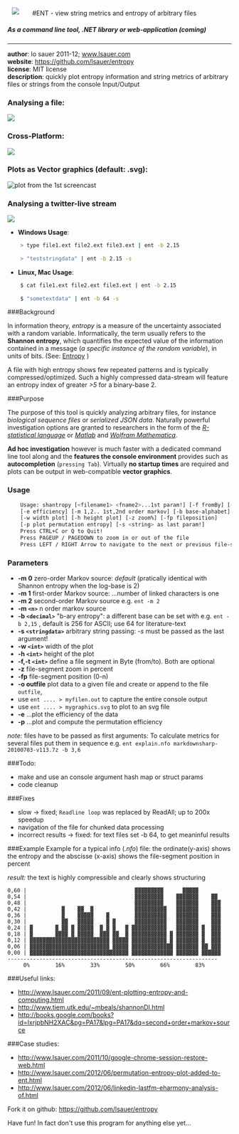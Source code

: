 <img src="https://lh5.googleusercontent.com/-Jd8x1W5KoNo/T_AhYh2yBgI/AAAAAAAAA7k/lTf7p_Vz-7s/s800/ent_logo.png" style="border:0px; margin:10px; margin-right:30px; float:left;">


#ENT - view string metrics and entropy of arbitrary files
##### *As a command line tool, .NET library or web-application (coming)*

---

**author**: lo sauer 2011-12; www.lsauer.com   
**website**: https://github.com/lsauer/entropy   
**license**: MIT license   
**description**: quickly plot entropy information and string metrics of arbitrary files or 
strings from the console Input/Output   

### Analysing a file:

<img src="https://lsauer.github.io/res/github/project/entropy/ent_v0812_anim.Gif">


### Cross-Platform:

<img src="https://lsauer.github.io/res/github/project/entropy/ent_running_ubuntu80.png">

### Plots as Vector graphics (default: .svg):

![plot from the 1st screencast](https://lsauer.github.io/res/github/project/entropy/json_testfiles.tar.out-Plot%28SHAN%29.svg "jasonfiles.tar")



### Analysing a twitter-live stream

<img src="https://lsauer.github.io/res/github/project/entropy/ent_analysing_a_twitter_stream.Gif">


<example>

 * 
	**Windows Usage**: 	


```bash
    > type file1.ext file2.ext file3.ext | ent -b 2.15
    
    > "teststringdata" | ent -b 2.15 -s
```

 *	
	**Linux, Mac Usage**: 

```bash
    $ cat file1.ext file2.ext file3.ext | ent -b 2.15
    
    $ "sometextdata" | ent -b 64 -s
```


</example>


###Background


In information theory, *entropy* is a measure of the uncertainty associated with a random variable. Informatically, the term usually refers to the **Shannon entropy**, which quantifies the expected value of the information contained in a message (*a specific instance of the random variable*), in units of bits. (See: [Entropy](http://en.wikipedia.org/wiki/Entropy_(information_theory)) )

A file with high entropy shows few repeated patterns and is typically compressed/optimized.  Such a highly compressed data-stream will feature an entropy index of greater *>5* for a binary-base 2.

###Purpose

The purpose of this tool is quickly analyzing arbitrary files, for instance *biological sequence files* or *serialized JSON data*. Naturally powerful investigation options are granted to researchers in the form of the *[R-statistical language](http://www.r-project.org/ "The R Project for Statistical Computing")* or *[Matlab](http://www.mathworks.com/products/matlab/)* and *[Wolfram Mathematica](http://www.wolfram.com/mathematica/)*.

**Ad hoc investigation** however is much faster with a dedicated command line tool along and the **features the console environment** provides such as **autocompletion** (`pressing Tab`). Virtually **no startup times** are required and plots can be output in web-compatible **vector graphics**.

### Usage
```bash
    Usage: shantropy [<filename1> <fname2>...1st param!] [-f fromBy] [-t toBy] [-o <outfile>] [-h help]
    [-e efficiency] [-m 1,2.. 1st,2nd order markov] [-b base-alphabet]
    [-w width plot] [-h height plot] [-z zoom%] [-fp fileposition]
    [-p plot permutation entropy] [-s <string> as last param!]
    Press CTRL+C or Q to Quit!
    Press PAGEUP / PAGEDOWN to zoom in or out of the file
    Press LEFT / RIGHT Arrow to navigate to the next or previous file-segment
```

### Parameters
- **-m 0** zero-order Markov source: *default* (pratically identical with Shannon entropy when the log-base is 2)
- **-m 1** first-order Markov source: ...number of linked characters is one
- **-m 2** second-order Markov source e.g. `ent -m 2`
- **-m `<n>`** n order markov source
- **-b `<decimal>`** "b-ary entropy": a different base can be set with e.g. `ent -b 2,15` , default is 256 for ASCII; use 64 for literature-text
- **-s `<stringdata>`** arbitrary string passing: *-s* must be passed as the last argument!
- **-w `<int>`** width of the plot
- **-h `<int>`** height of the plot
- **-f,-t `<int>`** define a file segment in Byte (from/to). Both are optional
- **-z** file-segment zoom in percent
- **-fp** file-segment position (0-n)
- **-o outfile** plot data to a given file and create or append to the file `outfile`,
 - use `ent .... > myfilen.out` to capture the entire console output
 - use `ent .... > mygraphics.svg` to plot to an svg file
- **-e** ...plot the efficiency of the data
- **-p** ...plot and compute the permutation efficiency

*note:* files have to be passed as first arguments:
To calculate metrics for several files put them in sequence e.g. `ent explain.nfo markdownsharp-20100703-v113.7z -b 3,6`


###Todo: 
- make and use an console argument hash map or struct params
- code cleanup

###Fixes
- slow -> fixed; `Readline loop` was replaced by ReadAll; up to 200x speedup
- navigation of the file for chunked data processing
- incorrect results -> fixed: for text files set -b 64, to get meaninful results

###Example
Example for a typical info (*.nfo*) file:
the ordinate(y-axis) shows the entropy and the abscisse (x-axis) shows the file-segment position in percent

*result:* the text is highly compressible and clearly shows structuring

```
0,60 |                                  ▓▓▓▓▓▓▓▓▓      ▓▓▓▓▓
0,54 |                                  ▓▓▓▓▓▓▓▓▓    ▓▓▓▓▓▓▓    ▓▓
0,48 |                                  ▓▓▓▓▓▓▓▓▓    ▓▓▓▓▓▓▓    ▓▓▓
0,42 |           ▓    ▓▓  ▓             ▓▓▓▓▓▓▓▓▓▓   ▓▓▓▓▓▓▓    ▓▓▓
0,36 |           ▓    ▓▓▓▓▓    ▓        ▓▓▓▓▓▓▓▓▓▓   ▓▓▓▓▓▓▓    ▓▓▓
0,30 |           ▓▓   ▓▓▓▓▓    ▓ ▓      ▓▓▓▓▓▓▓▓▓▓   ▓▓▓▓▓▓▓    ▓▓▓
0,24 | ▓       ▓ ▓▓ ▓ ▓▓▓▓▓  ▓ ▓ ▓   ▓ ▓▓▓▓▓▓▓▓▓▓▓   ▓▓▓▓▓▓▓ ▓  ▓▓▓
0,18 | ▓       ▓▓▓▓ ▓ ▓▓▓▓▓  ▓▓▓ ▓▓  ▓ ▓▓▓▓▓▓▓▓▓▓▓ ▓ ▓▓▓▓▓▓▓ ▓  ▓▓▓
0,12 | ▓▓▓▓▓▓▓▓▓▓▓▓▓▓▓▓▓▓▓▓▓▓▓▓▓ ▓▓▓▓▓ ▓▓▓▓▓▓▓▓▓▓▓ ▓ ▓▓▓▓▓▓▓ ▓  ▓▓▓
0,06 | ▓▓▓▓▓▓▓▓▓▓▓▓▓▓▓▓▓▓▓▓▓▓▓▓▓ ▓▓▓▓▓ ▓▓▓▓▓▓▓▓▓▓▓▓▓ ▓▓▓▓▓▓▓ ▓▓ ▓▓▓
0,00 | ▓▓▓▓▓▓▓▓▓▓▓▓▓▓▓▓▓▓▓▓▓▓▓▓▓▓▓▓▓▓▓ ▓▓▓▓▓▓▓▓▓▓▓▓▓ ▓▓▓▓▓▓▓ ▓▓▓▓▓▓
------------------------------------------------------------------
     0%        16%        33%        50%        66%        83%
```

###Useful links: 
- http://www.lsauer.com/2011/09/ent-plotting-entropy-and-computing.html
- http://www.tiem.utk.edu/~mbeals/shannonDI.html
- http://books.google.com/books?id=IxrjpbNH2XAC&pg=PA17&lpg=PA17&dq=second+order+markov+source

###Case studies:
- http://www.lsauer.com/2011/10/google-chrome-session-restore-web.html
- http://www.lsauer.com/2012/06/permutation-entropy-plot-added-to-ent.html
- http://www.lsauer.com/2012/06/linkedin-lastfm-eharmony-analysis-of.html


Fork it on github: https://github.com/lsauer/entropy

Have fun! In fact don't use this program for anything else yet...
